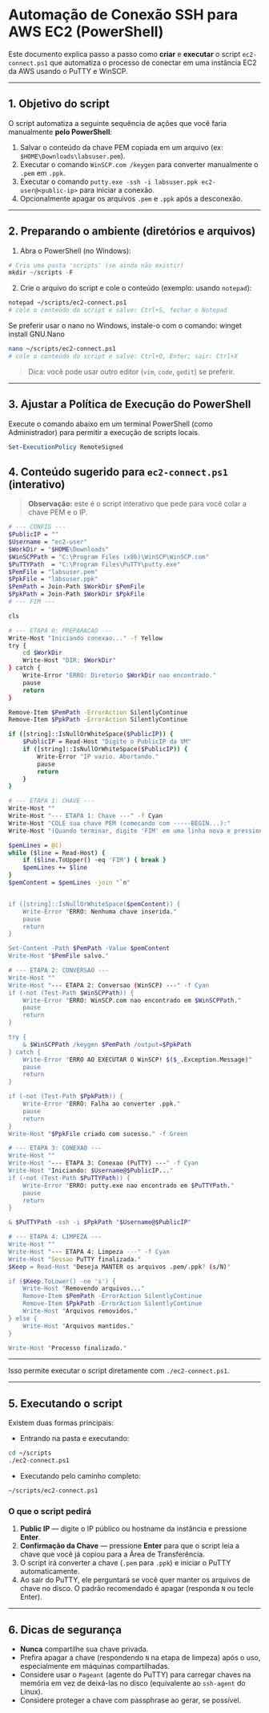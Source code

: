 # Automação de Conexão SSH para AWS EC2 (PowerShell)

Este documento explica passo a passo como **criar** e **executar** o script `ec2-connect.ps1` que automatiza o processo de conectar em uma instância EC2 da AWS usando o PuTTY e WinSCP.

---

## 1. Objetivo do script

O script automatiza a seguinte sequência de ações que você faria manualmente **pelo PowerShell**:

1.  Salvar o conteúdo da chave PEM copiada em um arquivo (ex: `$HOME\Downloads\labsuser.pem`).
2.  Executar o comando `WinSCP.com /keygen` para converter manualmente o `.pem` em `.ppk`.
3.  Executar o comando `putty.exe -ssh -i labsuser.ppk ec2-user@<public-ip>` para iniciar a conexão.
4.  Opcionalmente apagar os arquivos `.pem` e `.ppk` após a desconexão.

---

## 2. Preparando o ambiente (diretórios e arquivos)

1. Abra o PowerShell (no Windows):

```powershell
# Cria uma pasta 'scripts' (se ainda não existir)
mkdir ~/scripts -F
```

2. Crie o arquivo do script e cole o conteúdo (exemplo: usando `notepad`):

```bash
notepad ~/scripts/ec2-connect.ps1
# cole o conteúdo do script e salve: Ctrl+S, fechar o Notepad
```

Se preferir usar o nano no Windows, instale-o com o comando: winget install GNU.Nano

```bash
nano ~/scripts/ec2-connect.ps1
# cole o conteúdo do script e salve: Ctrl+O, Enter; sair: Ctrl+X
```

> Dica: você pode usar outro editor (`vim`, `code`, `gedit`) se preferir.

---

## 3. Ajustar a Política de Execução do PowerShell

Execute o comando abaixo em um terminal PowerShell (como Administrador) para permitir a execução de scripts locais.

```powershell
Set-ExecutionPolicy RemoteSigned
```

## 4. Conteúdo sugerido para `ec2-connect.ps1` (interativo)

> **Observação:** este é o script interativo que pede para você colar a chave PEM e o IP.

```bash
# --- CONFIG ---
$PublicIP = "" 
$Username = "ec2-user"
$WorkDir = "$HOME\Downloads" 
$WinSCPPath = "C:\Program Files (x86)\WinSCP\WinSCP.com"
$PuTTYPath  = "C:\Program Files\PuTTY\putty.exe"
$PemFile = "labsuser.pem"
$PpkFile = "labsuser.ppk"
$PemPath = Join-Path $WorkDir $PemFile
$PpkPath = Join-Path $WorkDir $PpkFile
# --- FIM ---

cls

# --- ETAPA 0: PREPARACAO ---
Write-Host "Iniciando conexao..." -f Yellow
try {
    cd $WorkDir
    Write-Host "DIR: $WorkDir"
} catch {
    Write-Error "ERRO: Diretorio $WorkDir nao encontrado."
    pause
    return
}

Remove-Item $PemPath -ErrorAction SilentlyContinue
Remove-Item $PpkPath -ErrorAction SilentlyContinue

if ([string]::IsNullOrWhiteSpace($PublicIP)) {
    $PublicIP = Read-Host "Digite o PublicIP da VM"
    if ([string]::IsNullOrWhiteSpace($PublicIP)) {
        Write-Error "IP vazio. Abortando."
        pause
        return
    }
}

# --- ETAPA 1: CHAVE ---
Write-Host ""
Write-Host "--- ETAPA 1: Chave ---" -f Cyan
Write-Host "COLE sua chave PEM (comecando com -----BEGIN...):"
Write-Host "(Quando terminar, digite 'FIM' em uma linha nova e pressione Enter)" -f Gray

$pemLines = @()
while ($line = Read-Host) {
    if ($line.ToUpper() -eq 'FIM') { break }
    $pemLines += $line
}
$pemContent = $pemLines -join "`n"


if ([string]::IsNullOrWhiteSpace($pemContent)) {
    Write-Error "ERRO: Nenhuma chave inserida."
    pause
    return
}

Set-Content -Path $PemPath -Value $pemContent
Write-Host "$PemFile salvo."

# --- ETAPA 2: CONVERSAO ---
Write-Host ""
Write-Host "--- ETAPA 2: Conversao (WinSCP) ---" -f Cyan
if (-not (Test-Path $WinSCPPath)) {
    Write-Error "ERRO: WinSCP.com nao encontrado em $WinSCPPath."
    pause
    return
}

try {
    & $WinSCPPath /keygen $PemPath /output=$PpkPath
} catch {
    Write-Error "ERRO AO EXECUTAR O WinSCP! $($_.Exception.Message)"
    pause
    return
}

if (-not (Test-Path $PpkPath)) {
    Write-Error "ERRO: Falha ao converter .ppk."
    pause
    return
}
Write-Host "$PpkFile criado com sucesso." -f Green

# --- ETAPA 3: CONEXAO ---
Write-Host ""
Write-Host "--- ETAPA 3: Conexao (PuTTY) ---" -f Cyan
Write-Host "Iniciando: $Username@$PublicIP..."
if (-not (Test-Path $PuTTYPath)) {
    Write-Error "ERRO: putty.exe nao encontrado em $PuTTYPath."
    pause
    return
}

& $PuTTYPath -ssh -i $PpkPath "$Username@$PublicIP"

# --- ETAPA 4: LIMPEZA ---
Write-Host ""
Write-Host "--- ETAPA 4: Limpeza ---" -f Cyan
Write-Host "Sessao PuTTY finalizada."
$Keep = Read-Host "Deseja MANTER os arquivos .pem/.ppk? (s/N)"

if ($Keep.ToLower() -ne 's') {
    Write-Host "Removendo arquivos..."
    Remove-Item $PemPath -ErrorAction SilentlyContinue
    Remove-Item $PpkPath -ErrorAction SilentlyContinue
    Write-Host "Arquivos removidos."
} else {
    Write-Host "Arquivos mantidos."
}

Write-Host "Processo finalizado."
```

---

Isso permite executar o script diretamente com `./ec2-connect.ps1`.

---

## 5. Executando o script

Existem duas formas principais:

* Entrando na pasta e executando:

```bash
cd ~/scripts
./ec2-connect.ps1
```

* Executando pelo caminho completo:

```bash
~/scripts/ec2-connect.ps1
```

### O que o script pedirá

1.  **Public IP** — digite o IP público ou hostname da instância e pressione **Enter**.
2.  **Confirmação da Chave** — pressione **Enter** para que o script leia a chave que você já copiou para a Área de Transferência.
3.  O script irá converter a chave (`.pem` para `.ppk`) e iniciar o PuTTY automaticamente.
4.  Ao sair do PuTTY, ele perguntará se você quer manter os arquivos de chave no disco. O padrão recomendado é apagar (responda `N` ou tecle Enter).

---

## 6. Dicas de segurança

* **Nunca** compartilhe sua chave privada.
* Prefira apagar a chave (respondendo `N` na etapa de limpeza) após o uso, especialmente em máquinas compartilhadas.
* Considere usar o `Pageant` (agente do PuTTY) para carregar chaves na memória em vez de deixá-las no disco (equivalente ao `ssh-agent` do Linux).
* Considere proteger a chave com passphrase ao gerar, se possível.

